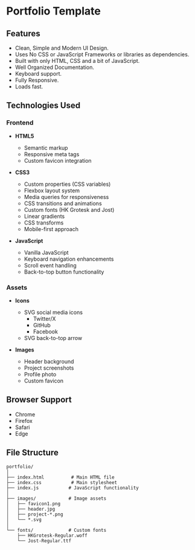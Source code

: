 # Portfolio Template

## Features

- Clean, Simple and Modern UI Design.
- Uses No CSS or JavaScript Frameworks or libraries as dependencies.
- Built with only HTML, CSS and a bit of JavaScript.
- Well Organized Documentation.
- Keyboard support.
- Fully Responsive.
- Loads fast.


## Technologies Used

### Frontend
- **HTML5**
  - Semantic markup
  - Responsive meta tags
  - Custom favicon integration

- **CSS3**
  - Custom properties (CSS variables)
  - Flexbox layout system
  - Media queries for responsiveness
  - CSS transitions and animations
  - Custom fonts (HK Grotesk and Jost)
  - Linear gradients
  - CSS transforms
  - Mobile-first approach

- **JavaScript**
  - Vanilla JavaScript
  - Keyboard navigation enhancements
  - Scroll event handling
  - Back-to-top button functionality

### Assets
- **Icons**
  - SVG social media icons
    - Twitter/X
    - GitHub
    - Facebook
  - SVG back-to-top arrow

- **Images**
  - Header background
  - Project screenshots
  - Profile photo
  - Custom favicon
## Browser Support
- Chrome
- Firefox
- Safari
- Edge

## File Structure
```
portfolio/
│
├── index.html          # Main HTML file
├── index.css           # Main stylesheet
├── index.js           # JavaScript functionality
│
├── images/            # Image assets
│   ├── favicon1.png
│   ├── header.jpg
│   ├── project-*.png
│   └── *.svg
│
└── fonts/             # Custom fonts
    ├── HKGrotesk-Regular.woff
    └── Jost-Regular.ttf
```